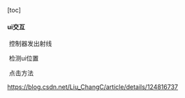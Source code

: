 [toc]



#### ui交互

​	控制器发出射线 

​	检测ui位置 

​	点击方法

https://blog.csdn.net/Liu_ChangC/article/details/124816737